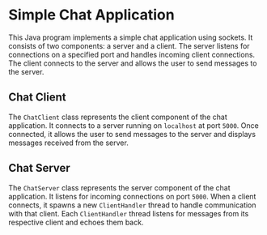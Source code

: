 # Simple Chat Application

This Java program implements a simple chat application using sockets. It consists of two components: a server and a client. The server listens for connections on a specified port and handles incoming client connections. The client connects to the server and allows the user to send messages to the server.

## Chat Client

The `ChatClient` class represents the client component of the chat application. It connects to a server running on `localhost` at port `5000`. Once connected, it allows the user to send messages to the server and displays messages received from the server.

## Chat Server

The `ChatServer` class represents the server component of the chat application. It listens for incoming connections on port `5000`. When a client connects, it spawns a new `ClientHandler` thread to handle communication with that client. Each `ClientHandler` thread listens for messages from its respective client and echoes them back.
